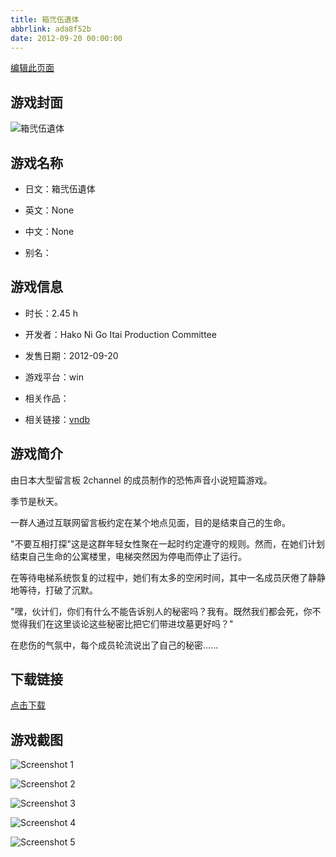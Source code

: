 ```yaml
---
title: 箱弐伍遺体
abbrlink: ada8f52b
date: 2012-09-20 00:00:00
---
```

[编辑此页面](https://github.com/ACG-3/ADV3-source/blob/main/source/_posts/games/%E7%AE%B1%E5%BC%90%E4%BC%8D%E9%81%BA%E4%BD%93.md)

## 游戏封面

![箱弐伍遺体](https%3A//pan.timero.xyz/onedrive/img_lib_001/%E7%AE%B1%E5%BC%90%E4%BC%8D%E9%81%BA%E4%BD%93_cover.avif)


## 游戏名称

- 日文：箱弐伍遺体
- 英文：None
- 中文：None

- 别名：


## 游戏信息

- 时长：2.45 h
- 开发者：Hako Ni Go Itai Production Committee
- 发售日期：2012-09-20
- 游戏平台：win
- 相关作品：

- 相关链接：[vndb](https://vndb.org/v11268)


## 游戏简介

由日本大型留言板 2channel 的成员制作的恐怖声音小说短篇游戏。

季节是秋天。

一群人通过互联网留言板约定在某个地点见面，目的是结束自己的生命。

"不要互相打探"这是这群年轻女性聚在一起时约定遵守的规则。然而，在她们计划结束自己生命的公寓楼里，电梯突然因为停电而停止了运行。

在等待电梯系统恢复的过程中，她们有太多的空闲时间，其中一名成员厌倦了静静地等待，打破了沉默。

"嘿，伙计们，你们有什么不能告诉别人的秘密吗？我有。既然我们都会死，你不觉得我们在这里谈论这些秘密比把它们带进坟墓更好吗？"

在悲伤的气氛中，每个成员轮流说出了自己的秘密......




## 下载链接

[点击下载](https://pan.timero.xyz/onedrive/adv_lib_001/%E7%AE%B1%E5%BC%90%E4%BC%8D%E9%81%BA%E4%BD%93)


## 游戏截图


![Screenshot 1](https%3A//pan.timero.xyz/onedrive/img_lib_001/%E7%AE%B1%E5%BC%90%E4%BC%8D%E9%81%BA%E4%BD%93_Screenshot_1.avif)

![Screenshot 2](https%3A//pan.timero.xyz/onedrive/img_lib_001/%E7%AE%B1%E5%BC%90%E4%BC%8D%E9%81%BA%E4%BD%93_Screenshot_2.avif)

![Screenshot 3](https%3A//pan.timero.xyz/onedrive/img_lib_001/%E7%AE%B1%E5%BC%90%E4%BC%8D%E9%81%BA%E4%BD%93_Screenshot_3.avif)

![Screenshot 4](https%3A//pan.timero.xyz/onedrive/img_lib_001/%E7%AE%B1%E5%BC%90%E4%BC%8D%E9%81%BA%E4%BD%93_Screenshot_4.avif)

![Screenshot 5](https%3A//pan.timero.xyz/onedrive/img_lib_001/%E7%AE%B1%E5%BC%90%E4%BC%8D%E9%81%BA%E4%BD%93_Screenshot_5.avif)

